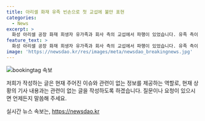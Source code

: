 ```yaml
---
title: 아리셀 화재 유족 빈손으로 첫 교섭에 불만 표현
categories:
  - News
excerpt: >
  화성 아리셀 공장 화재 희생자 유가족과 회사 측의 교섭에서 파행이 있었습니다. 유족 측이 진상 규명과 사고 수습을 요구했으나 사측은 준비가 부족하다며 회의를 마무리 했습니다. 양측은 책임 문제와 필요한 지원대책에 대해 입장을 일치시키지 못했습니다. 협상안은 논의조차 이루어지지 못하고, 앞으로의 교섭 일정은 불확실한 상황입니다. 이에 대해 아리셀 대표는 아리셀이 문제를 해결하겠다고 밝혔습니다.
feature_text: >
  화성 아리셀 공장 화재 희생자 유가족과 회사 측의 교섭에서 파행이 있었습니다. 유족 측이 진상 규명과 사고 수습을 요구했으나 사측은 준비가 부족하다며 회의를 마무리 했습니다. 양측은 책임 문제와 필요한 지원대책에 대해 입장을 일치시키지 못했습니다. 협상안은 논의조차 이루어지지 못하고, 앞으로의 교섭 일정은 불확실한 상황입니다. 이에 대해 아리셀 대표는 아리셀이 문제를 해결하겠다고 밝혔습니다.
image: 'https://newsdao.kr/res/images/meta/newsdao_breakingnews.jpg'
---
```


<p><img src="https://newsdao.kr/res/images/meta/newsdao_breakingnews.jpg" alt="bookingtag 속보" /></p>

<p>저희가 작성하는 글은 현재 주어진 이슈와 관련이 없는 정보를 제공하는 역할로, 현재 상황의 기사 내용과는 관련이 없는 글을 작성하도록 하겠습니다. 질문이나 요청이 있으시면 언제든지 말씀해 주세요.</p>
실시간 뉴스 속보는, <a href="https://newsdao.kr" rel="dofollow">https://newsdao.kr</a>



